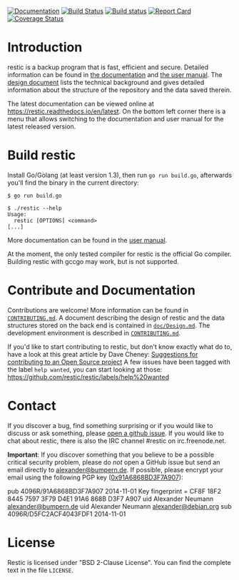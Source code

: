 [![Documentation](https://readthedocs.org/projects/restic/badge/?version=latest)](https://restic.readthedocs.io/en/latest/?badge=latest)
[![Build Status](https://travis-ci.org/restic/restic.svg?branch=master)](https://travis-ci.org/restic/restic)
[![Build status](https://ci.appveyor.com/api/projects/status/nuy4lfbgfbytw92q/branch/master?svg=true)](https://ci.appveyor.com/project/fd0/restic/branch/master)
[![Report Card](http://goreportcard.com/badge/github.com/restic/restic)](http://goreportcard.com/report/github.com/restic/restic)
[![Coverage Status](https://coveralls.io/repos/restic/restic/badge.svg)](https://coveralls.io/r/restic/restic)


Introduction
============

restic is a backup program that is fast, efficient and secure. Detailed
information can be found in [the documentation](doc/index.md) and [the user
manual](doc/Manual.md). The [design document](doc/Design.md) lists the
technical background and gives detailed information about the structure of the
repository and the data saved therein.

The latest documentation can be viewed online at
<https://restic.readthedocs.io/en/latest>. On the bottom left corner there is
a menu that allows switching to the documentation and user manual for the
latest released version.

Build restic
============

Install Go/Golang (at least version 1.3), then run `go run build.go`,
afterwards you'll find the binary in the current directory:

    $ go run build.go

    $ ./restic --help
    Usage:
      restic [OPTIONS] <command>
    [...]

More documentation can be found in the [user manual](doc/Manual.md).

At the moment, the only tested compiler for restic is the official Go compiler.
Building restic with gccgo may work, but is not supported.

Contribute and Documentation
============================

Contributions are welcome! More information can be found in
[`CONTRIBUTING.md`](CONTRIBUTING.md). A document describing the design of
restic and the data structures stored on the back end is contained in
[`doc/Design.md`](doc/Design.md).
The development environment is described in [`CONTRIBUTING.md`](CONTRIBUTING.md).

If you'd like to start contributing to restic, but don't know exactly what do
to, have a look at this great article by Dave Cheney:
[Suggestions for contributing to an Open Source project](http://dave.cheney.net/2016/03/12/suggestions-for-contributing-to-an-open-source-project)
A few issues have been tagged with the label `help wanted`, you can start
looking at those: https://github.com/restic/restic/labels/help%20wanted

Contact
=======

If you discover a bug, find something surprising or if you would like to
discuss or ask something, please [open a github issue](https://github.com/restic/restic/issues/new).
If you would like to chat about restic, there is also the IRC channel #restic
on irc.freenode.net.

**Important**: If you discover something that you believe to be a possible critical
security problem, please do *not* open a GitHub issue but send an email directly to
alexander@bumpern.de. If possible, please encrypt your email using the following PGP key
([0x91A6868BD3F7A907](https://pgp.mit.edu/pks/lookup?op=get&search=0xCF8F18F2844575973F79D4E191A6868BD3F7A907)):


pub   4096R/91A6868BD3F7A907 2014-11-01
      Key fingerprint = CF8F 18F2 8445 7597 3F79  D4E1 91A6 868B D3F7 A907
      uid                          Alexander Neumann <alexander@bumpern.de>
      uid                          Alexander Neumann <alexander@debian.org>
      sub   4096R/D5FC2ACF4043FDF1 2014-11-01


License
=======

Restic is licensed under "BSD 2-Clause License". You can find the complete text
in the file `LICENSE`.
